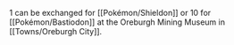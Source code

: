 1 can be exchanged for [[Pokémon/Shieldon]] or 10 for [[Pokémon/Bastiodon]] at the Oreburgh Mining Museum in [[Towns/Oreburgh City]].